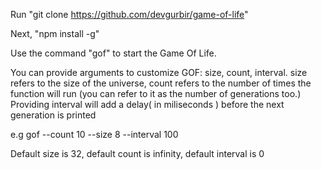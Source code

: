 Run "git clone https://github.com/devgurbir/game-of-life"  

Next, "npm install -g"  

Use the command "gof" to start the Game Of Life.  

You can provide arguments to customize GOF: size, count, interval. size refers to the size of the universe, count refers to the number of times the function will run
(you can refer to it as the number of generations too.) Providing interval will add a delay( in miliseconds ) before the next generation is printed  

e.g gof --count 10 --size 8 --interval 100  

Default size is 32, default count is infinity, default interval is 0
